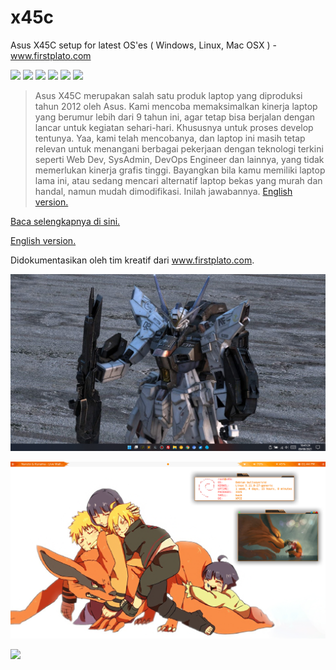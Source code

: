 # x45c
Asus X45C setup for latest OS'es ( Windows, Linux, Mac OSX ) - www.firstplato.com

![](https://img.shields.io/badge/lab-firstplato.com-orange) ![](https://img.shields.io/badge/x45c-mod-blue?logo=asus) ![](https://img.shields.io/badge/ubuntu%20LTS-mod-blue?logo=ubuntu) ![](https://img.shields.io/badge/windows%2011-mod-blue?logo=windows) ![](https://img.shields.io/badge/macOS%20Catalina-mod-blue?logo=apple) ![](https://img.shields.io/badge/old%20laptop-mod-blueviolet?logo=github)

> Asus X45C merupakan salah satu produk laptop yang diproduksi tahun 2012 oleh Asus. Kami mencoba memaksimalkan kinerja laptop yang berumur lebih dari 9 tahun ini, agar tetap bisa berjalan dengan lancar untuk kegiatan sehari-hari. Khususnya untuk proses develop tentunya. Yaa, kami telah mencobanya, dan laptop ini masih tetap relevan untuk menangani berbagai pekerjaan dengan teknologi terkini seperti Web Dev, SysAdmin, DevOps Engineer dan lainnya, yang tidak memerlukan kinerja grafis tinggi. Bayangkan bila kamu memiliki laptop lama ini, atau sedang mencari alternatif laptop bekas yang murah dan handal, namun mudah dimodifikasi. Inilah jawabannya. [English version.](https://github.com/daniasefine/x45c/blob/main/README_en.md)

[Baca selengkapnya di sini.](https://github.com/FIRSTPLATO/x45c/blob/main/docs/index.md)

[English version.](https://github.com/FIRSTPLATO/x45c/blob/main/docs/index_en.md)

Didokumentasikan oleh tim kreatif dari www.firstplato.com.

![](https://raw.githubusercontent.com/FIRSTPLATO/x45c/main/docs/img/1.png)  
  
![](https://raw.githubusercontent.com/FIRSTPLATO/x45c/main/docs/img/Screenshot_2021-10-07_13-44-39.png)  
  
![](https://raw.githubusercontent.com/ipang-dwi/efi-catalina/master/img/v6/1.png)
